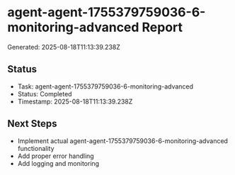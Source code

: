 # agent-agent-1755379759036-6-monitoring-advanced Report

Generated: 2025-08-18T11:13:39.238Z

## Status
- Task: agent-agent-1755379759036-6-monitoring-advanced
- Status: Completed
- Timestamp: 2025-08-18T11:13:39.238Z

## Next Steps
- Implement actual agent-agent-1755379759036-6-monitoring-advanced functionality
- Add proper error handling
- Add logging and monitoring
